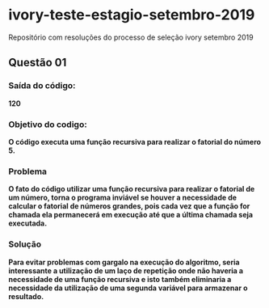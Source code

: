# ivory-teste-estagio-setembro-2019
Repositório com resoluções do processo de seleção ivory setembro 2019

<strong><h2>Questão 01</h2>
<strong><h3>Saída do código:</h3></strong>
 120
  
<strong><h3>Objetivo do codigo:</h3></strong>
O código executa uma função recursiva para realizar o fatorial do número 5.
  
<strong><h3>Problema</h3></strong>
O fato do código utilizar uma função recursiva para realizar o fatorial de um número, torna o programa inviável se houver a necessidade de calcular o fatorial de números grandes, pois cada vez que a função for chamada ela permanecerá em execução até que a última chamada seja executada.

<strong><h3>Solução</h3></strong>
Para evitar problemas com gargalo na execução do algoritmo, seria interessante a utilização de um laço de repetição onde não haveria a necessidade de uma função recursiva e isto também eliminaria a necessidade da utilização de uma segunda variável para armazenar o resultado.
